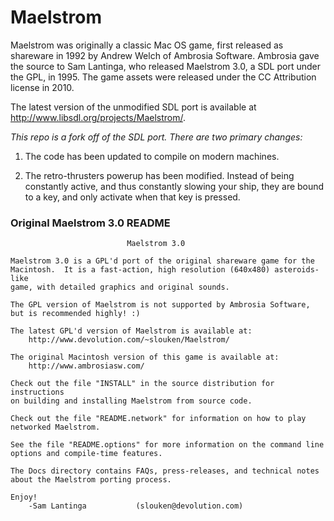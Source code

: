 # Maelstrom

Maelstrom was originally a classic Mac OS game, first released as shareware in
1992 by Andrew Welch of Ambrosia Software. Ambrosia gave the source to Sam
Lantinga, who released Maelstrom 3.0, a SDL port under the GPL, in 1995. The
game assets were released under the CC Attribution license in 2010.

The latest version of the unmodified SDL port is available at
http://www.libsdl.org/projects/Maelstrom/.

*This repo is a fork off of the SDL port. There are two primary changes:*

1.	The code has been updated to compile on modern machines.

2.	The retro-thrusters powerup has been modified. Instead of being
	constantly active, and thus constantly slowing your ship, they are
	bound to a key, and only activate when that key is pressed.


### Original Maelstrom 3.0 README
```
                          Maelstrom 3.0

Maelstrom 3.0 is a GPL'd port of the original shareware game for the
Macintosh.  It is a fast-action, high resolution (640x480) asteroids-like
game, with detailed graphics and original sounds.

The GPL version of Maelstrom is not supported by Ambrosia Software,
but is recommended highly! :)

The latest GPL'd version of Maelstrom is available at:
	http://www.devolution.com/~slouken/Maelstrom/

The original Macintosh version of this game is available at:
	http://www.ambrosiasw.com/

Check out the file "INSTALL" in the source distribution for instructions
on building and installing Maelstrom from source code.

Check out the file "README.network" for information on how to play
networked Maelstrom.

See the file "README.options" for more information on the command line
options and compile-time features.

The Docs directory contains FAQs, press-releases, and technical notes
about the Maelstrom porting process.

Enjoy!
	-Sam Lantinga			(slouken@devolution.com)
```
